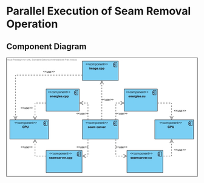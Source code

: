 # Parallel Execution of Seam Removal Operation

## Component Diagram

![comp_image](readmeImage/comp.png)
